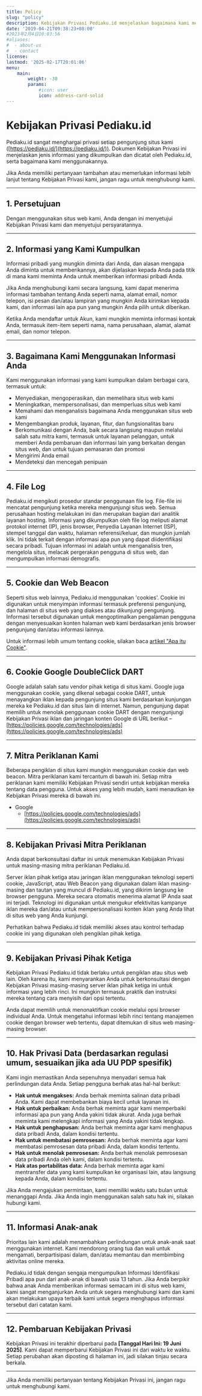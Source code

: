 ```yaml
---
title: Policy
slug: "policy"
description: Kebijakan Privasi Pediaku.id menjelaskan bagaimana kami mengumpulkan, menggunakan, dan melindungi data pribadi Anda saat mengunjungi situs kami. Pelajari lebih lanjut tentang hak privasi Anda.
date: '2019-04-21T09:38:23+08:00'
#2023年2月4日10:03:56
#aliases:
#  - about-us
#  - contact
license: 
lastmod: '2025-02-17T20:01:06'
menu:
    main: 
        weight: -30
        params:
            #icon: user
            icon: address-card-solid
---
```



# Kebijakan Privasi Pediaku.id

Pediaku.id sangat menghargai privasi setiap pengunjung situs kami ([https://pediaku.id/](https://pediaku.id/)). Dokumen Kebijakan Privasi ini menjelaskan jenis informasi yang dikumpulkan dan dicatat oleh Pediaku.id, serta bagaimana kami menggunakannya.

Jika Anda memiliki pertanyaan tambahan atau memerlukan informasi lebih lanjut tentang Kebijakan Privasi kami, jangan ragu untuk menghubungi kami.

---

## 1. Persetujuan

Dengan menggunakan situs web kami, Anda dengan ini menyetujui Kebijakan Privasi kami dan menyetujui persyaratannya.

---

## 2. Informasi yang Kami Kumpulkan

Informasi pribadi yang mungkin diminta dari Anda, dan alasan mengapa Anda diminta untuk memberikannya, akan dijelaskan kepada Anda pada titik di mana kami meminta Anda untuk memberikan informasi pribadi Anda.

Jika Anda menghubungi kami secara langsung, kami dapat menerima informasi tambahan tentang Anda seperti nama, alamat email, nomor telepon, isi pesan dan/atau lampiran yang mungkin Anda kirimkan kepada kami, dan informasi lain apa pun yang mungkin Anda pilih untuk diberikan.

Ketika Anda mendaftar untuk Akun, kami mungkin meminta informasi kontak Anda, termasuk item-item seperti nama, nama perusahaan, alamat, alamat email, dan nomor telepon.

---

## 3. Bagaimana Kami Menggunakan Informasi Anda

Kami menggunakan informasi yang kami kumpulkan dalam berbagai cara, termasuk untuk:

* Menyediakan, mengoperasikan, dan memelihara situs web kami
* Meningkatkan, mempersonalisasi, dan memperluas situs web kami
* Memahami dan menganalisis bagaimana Anda menggunakan situs web kami
* Mengembangkan produk, layanan, fitur, dan fungsionalitas baru
* Berkomunikasi dengan Anda, baik secara langsung maupun melalui salah satu mitra kami, termasuk untuk layanan pelanggan, untuk memberi Anda pembaruan dan informasi lain yang berkaitan dengan situs web, dan untuk tujuan pemasaran dan promosi
* Mengirimi Anda email
* Mendeteksi dan mencegah penipuan

---

## 4. File Log

Pediaku.id mengikuti prosedur standar penggunaan file log. File-file ini mencatat pengunjung ketika mereka mengunjungi situs web. Semua perusahaan hosting melakukan ini dan merupakan bagian dari analitik layanan hosting. Informasi yang dikumpulkan oleh file log meliputi alamat protokol internet (IP), jenis browser, Penyedia Layanan Internet (ISP), stempel tanggal dan waktu, halaman referensi/keluar, dan mungkin jumlah klik. Ini tidak terkait dengan informasi apa pun yang dapat diidentifikasi secara pribadi. Tujuan informasi ini adalah untuk menganalisis tren, mengelola situs, melacak pergerakan pengguna di situs web, dan mengumpulkan informasi demografis.

---

## 5. Cookie dan Web Beacon

Seperti situs web lainnya, Pediaku.id menggunakan 'cookies'. Cookie ini digunakan untuk menyimpan informasi termasuk preferensi pengunjung, dan halaman di situs web yang diakses atau dikunjungi pengunjung. Informasi tersebut digunakan untuk mengoptimalkan pengalaman pengguna dengan menyesuaikan konten halaman web kami berdasarkan jenis browser pengunjung dan/atau informasi lainnya.

Untuk informasi lebih umum tentang cookie, silakan baca [artikel "Apa itu Cookie"](https://www.privacypolicies.com/blog/cookies/).

---

## 6. Cookie Google DoubleClick DART

Google adalah salah satu vendor pihak ketiga di situs kami. Google juga menggunakan cookie, yang dikenal sebagai cookie DART, untuk menayangkan iklan kepada pengunjung situs kami berdasarkan kunjungan mereka ke Pediaku.id dan situs lain di internet. Namun, pengunjung dapat memilih untuk menolak penggunaan cookie DART dengan mengunjungi Kebijakan Privasi iklan dan jaringan konten Google di URL berikut – [https://policies.google.com/technologies/ads](https://policies.google.com/technologies/ads)

---

## 7. Mitra Periklanan Kami

Beberapa pengiklan di situs kami mungkin menggunakan cookie dan web beacon. Mitra periklanan kami tercantum di bawah ini. Setiap mitra periklanan kami memiliki Kebijakan Privasi sendiri untuk kebijakan mereka tentang data pengguna. Untuk akses yang lebih mudah, kami menautkan ke Kebijakan Privasi mereka di bawah ini.

* Google
    * [https://policies.google.com/technologies/ads](https://policies.google.com/technologies/ads)

---

## 8. Kebijakan Privasi Mitra Periklanan

Anda dapat berkonsultasi daftar ini untuk menemukan Kebijakan Privasi untuk masing-masing mitra periklanan Pediaku.id.

Server iklan pihak ketiga atau jaringan iklan menggunakan teknologi seperti cookie, JavaScript, atau Web Beacon yang digunakan dalam iklan masing-masing dan tautan yang muncul di Pediaku.id, yang dikirim langsung ke browser pengguna. Mereka secara otomatis menerima alamat IP Anda saat ini terjadi. Teknologi ini digunakan untuk mengukur efektivitas kampanye iklan mereka dan/atau untuk mempersonalisasi konten iklan yang Anda lihat di situs web yang Anda kunjungi.

Perhatikan bahwa Pediaku.id tidak memiliki akses atau kontrol terhadap cookie ini yang digunakan oleh pengiklan pihak ketiga.

---

## 9. Kebijakan Privasi Pihak Ketiga

Kebijakan Privasi Pediaku.id tidak berlaku untuk pengiklan atau situs web lain. Oleh karena itu, kami menyarankan Anda untuk berkonsultasi dengan Kebijakan Privasi masing-masing server iklan pihak ketiga ini untuk informasi yang lebih rinci. Ini mungkin termasuk praktik dan instruksi mereka tentang cara menyisih dari opsi tertentu.

Anda dapat memilih untuk menonaktifkan cookie melalui opsi browser individual Anda. Untuk mengetahui informasi lebih rinci tentang manajemen cookie dengan browser web tertentu, dapat ditemukan di situs web masing-masing browser.

---

## 10. Hak Privasi Data (berdasarkan regulasi umum, sesuaikan jika ada UU PDP spesifik)

Kami ingin memastikan Anda sepenuhnya menyadari semua hak perlindungan data Anda. Setiap pengguna berhak atas hal-hal berikut:

* **Hak untuk mengakses:** Anda berhak meminta salinan data pribadi Anda. Kami dapat membebankan biaya kecil untuk layanan ini.
* **Hak untuk perbaikan:** Anda berhak meminta agar kami memperbaiki informasi apa pun yang Anda yakini tidak akurat. Anda juga berhak meminta kami melengkapi informasi yang Anda yakini tidak lengkap.
* **Hak untuk penghapusan:** Anda berhak meminta agar kami menghapus data pribadi Anda, dalam kondisi tertentu.
* **Hak untuk membatasi pemrosesan:** Anda berhak meminta agar kami membatasi pemrosesan data pribadi Anda, dalam kondisi tertentu.
* **Hak untuk menolak pemrosesan:** Anda berhak menolak pemrosesan data pribadi Anda oleh kami, dalam kondisi tertentu.
* **Hak atas portabilitas data:** Anda berhak meminta agar kami mentransfer data yang kami kumpulkan ke organisasi lain, atau langsung kepada Anda, dalam kondisi tertentu.

Jika Anda mengajukan permintaan, kami memiliki waktu satu bulan untuk menanggapi Anda. Jika Anda ingin menggunakan salah satu hak ini, silakan hubungi kami.

---

## 11. Informasi Anak-anak

Prioritas lain kami adalah menambahkan perlindungan untuk anak-anak saat menggunakan internet. Kami mendorong orang tua dan wali untuk mengamati, berpartisipasi dalam, dan/atau memantau dan membimbing aktivitas online mereka.

Pediaku.id tidak dengan sengaja mengumpulkan Informasi Identifikasi Pribadi apa pun dari anak-anak di bawah usia 13 tahun. Jika Anda berpikir bahwa anak Anda memberikan informasi semacam ini di situs web kami, kami sangat menganjurkan Anda untuk segera menghubungi kami dan kami akan melakukan upaya terbaik kami untuk segera menghapus informasi tersebut dari catatan kami.

---

## 12. Pembaruan Kebijakan Privasi

Kebijakan Privasi ini terakhir diperbarui pada **[Tanggal Hari Ini: 19 Juni 2025]**. Kami dapat memperbarui Kebijakan Privasi ini dari waktu ke waktu. Setiap perubahan akan diposting di halaman ini, jadi silakan tinjau secara berkala.

---

Jika Anda memiliki pertanyaan tentang Kebijakan Privasi ini, jangan ragu untuk menghubungi kami.
